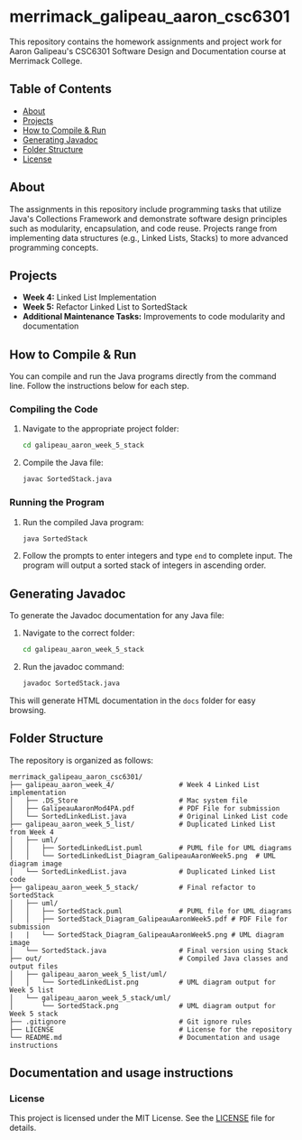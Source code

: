 # merrimack_galipeau_aaron_csc6301

This repository contains the homework assignments and project work for Aaron Galipeau's CSC6301 Software Design and Documentation course at Merrimack College.

## Table of Contents
- [About](#about)
- [Projects](#projects)
- [How to Compile & Run](#how-to-compile--run)
- [Generating Javadoc](#generating-javadoc)
- [Folder Structure](#folder-structure)
- [License](#license)

## About
The assignments in this repository include programming tasks that utilize Java's Collections Framework and demonstrate software design principles such as modularity, encapsulation, and code reuse. Projects range from implementing data structures (e.g., Linked Lists, Stacks) to more advanced programming concepts.

## Projects
- **Week 4:** Linked List Implementation
- **Week 5:** Refactor Linked List to SortedStack
- **Additional Maintenance Tasks:** Improvements to code modularity and documentation

## How to Compile & Run
You can compile and run the Java programs directly from the command line. Follow the instructions below for each step.

### Compiling the Code
1. Navigate to the appropriate project folder:
    ```bash
    cd galipeau_aaron_week_5_stack
    ```
2. Compile the Java file:
    ```bash
    javac SortedStack.java
    ```

### Running the Program
1. Run the compiled Java program:
    ```bash
    java SortedStack
    ```
2. Follow the prompts to enter integers and type `end` to complete input. The program will output a sorted stack of integers in ascending order.

## Generating Javadoc
To generate the Javadoc documentation for any Java file:
1. Navigate to the correct folder:
    ```bash
    cd galipeau_aaron_week_5_stack
    ```
2. Run the javadoc command:
    ```bash
    javadoc SortedStack.java
    ```
This will generate HTML documentation in the `docs` folder for easy browsing.

## Folder Structure
The repository is organized as follows:
```
merrimack_galipeau_aaron_csc6301/
├── galipeau_aaron_week_4/                # Week 4 Linked List implementation
│   ├── .DS_Store                         # Mac system file
│   ├── GalipeauAaronMod4PA.pdf           # PDF File for submission
│   └── SortedLinkedList.java             # Original Linked List code
├── galipeau_aaron_week_5_list/           # Duplicated Linked List from Week 4
│   ├── uml/
│   │   ├── SortedLinkedList.puml         # PUML file for UML diagrams
│   │   └── SortedLinkedList_Diagram_GalipeauAaronWeek5.png  # UML diagram image
│   └── SortedLinkedList.java             # Duplicated Linked List code
├── galipeau_aaron_week_5_stack/          # Final refactor to SortedStack
│   ├── uml/
│   │   ├── SortedStack.puml              # PUML file for UML diagrams
│   │   ├── SortedStack_Diagram_GalipeauAaronWeek5.pdf # PDF File for submission
|   |   └── SortedStack_Diagram_GalipeauAaronWeek5.png # UML diagram image
│   └── SortedStack.java                  # Final version using Stack
├── out/                                  # Compiled Java classes and output files
│   ├── galipeau_aaron_week_5_list/uml/
│   │   └── SortedLinkedList.png          # UML diagram output for Week 5 list
│   └── galipeau_aaron_week_5_stack/uml/
│       └── SortedStack.png               # UML diagram output for Week 5 stack
├── .gitignore                            # Git ignore rules
├── LICENSE                               # License for the repository
└── README.md                             # Documentation and usage instructions

```
## Documentation and usage instructions
### License
This project is licensed under the MIT License. See the [LICENSE](LICENSE) file for details.
